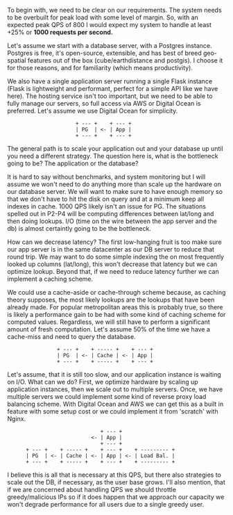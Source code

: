 To begin with, we need to be clear on our requirements. The system needs to be overbuilt for peak load with some level of margin. So, with an expected peak QPS of 800 I would expect my system to handle at least +25% or **1000 requests per second.**

Let's assume we start with a database server, with a Postgres  instance. Postgres is free, it's open-source, extensible, and has best of breed geo-spatial features out of the box (cube/earthdistance and postgis). I choose it for those reasons, and for familiarity (which means productivity).

We also have a single application server running a single Flask instance (Flask is lightweight and performant, perfect for a simple API like we have here). The hosting service isn't too important, but we need to be able to fully manage our servers, so full access via AWS or Digital Ocean is preferred. Let's assume we use Digital Ocean for simplicity.

                          + --- +    + --- +
                          | PG  | <- | App |
                          + --- +    + --- +

The general path is to scale your application out and your database up until you need a different strategy. The question here is, what is the bottleneck going to be? The application or the database?

It is hard to say without benchmarks, and system monitoring but I will assume we won't need to do anything more than scale up the hardware on our database server. We will want to make sure to have enough memory so that we don't have to hit the disk on query and at a minimum keep all indexes in cache. 1000 QPS likely isn't an issue for PG. The situations spelled out in P2-P4 will be computing differences between lat/long and then doing lookups. I/O (time on the wire between the app server and the db) is almost certaintly going to be the bottleneck. 

How can we decrease latency? The first low-hanging fruit is too make sure our app server is in the same datacenter as our DB server to reduce that round trip. We may want to do some simple indexing the on most frequently looked up columns (lat/long), this won't decrease that latency but we can optimize lookup. Beyond that, if we need to reduce latency further we can implement a caching scheme. 

We could use a cache-aside or cache-through scheme because, as caching theory supposes, the most likely lookups are the lookups that have been already made. For popular metropolitan areas this is probably true, so there is likely a performance gain to be had with some kind of caching scheme for computed values. Regardless, we will still have to perform a significant amount of fresh computation. Let's assume 50% of the time we have a cache-miss and need to query the database.

                    + --- +    + ----- +    + --- +
                    | PG  | <- | Cache | <- | App |
                    + --- +    + ----- +    + --- +

Let's assume, that it is still too slow, and our application instance is waiting on I/O. What can we do? First, we optimize hardware by scaling up application instances, then we scale out to multiple servers. Once, we have multiple servers we could implement some kind of reverse proxy load balancing scheme. With Digital Ocean and AWS we can get this as a built in feature with some setup cost or we could implement it from 'scratch' with Nginx.

                                  + --- +
                               <- | App |
                                  + --- +
          + --- +    + ----- +    + --- +    + --------- +
          | PG  | <- | Cache | <- | App | <- | Load Bal. |
          + --- +    + ----- +    + --- +    + --------- +

I believe this is all that is necessary at this QPS, but there also strategies to scale out the DB, if necessary, as the user base grows. I'll also mention, that if we are concerned about handling QPS we should throttle greedy/malicious IPs so if it does happen that we approach our capacity we won't degrade performance for all users due to a single greedy user.
